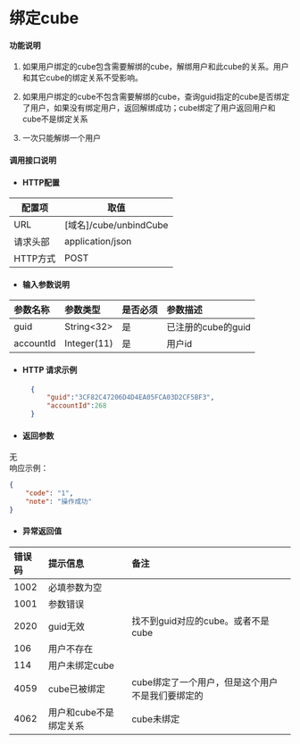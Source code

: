 # 绑定cube

#### 功能说明

1. 如果用户绑定的cube包含需要解绑的cube，解绑用户和此cube的关系。用户和其它cube的绑定关系不受影响。

2. 如果用户绑定的cube不包含需要解绑的cube，查询guid指定的cube是否绑定了用户，如果没有绑定用户，返回解绑成功；cube绑定了用户返回用户和cube不是绑定关系

3. 一次只能解绑一个用户

#### 调用接口说明

* #### HTTP配置

| 配置项 | 取值 |
| --- | --- |
| URL | \[域名\]/cube/unbindCube |
| 请求头部 | application/json |
| HTTP方式 | POST |

* #### 输入参数说明

| 参数名称 | 参数类型 | 是否必须 | 参数描述 |
| :--- | :--- | :--- | :--- |
| guid | String&lt;32&gt; | 是 | 已注册的cube的guid |
| accountId | Integer\(11\) | 是 | 用户id |

* #### HTTP 请求示例

  ```json
    {
        "guid":"3CF82C47206D4D4EA05FCA03D2CF5BF3",
        "accountId":268
    }
  ```
* #### 返回参数

无  
响应示例：

```json
{
    "code": "1",
    "note": "操作成功"
}
```

* #### 异常返回值

| 错误码 | 提示信息 | 备注 |
| :--- | :--- | :--- |
| 1002 | 必填参数为空 |  |
| 1001 | 参数错误 |  |
| 2020 | guid无效 | 找不到guid对应的cube。或者不是cube |
| 106 | 用户不存在 |  |
| 114 | 用户未绑定cube |  |
| 4059 | cube已被绑定 | cube绑定了一个用户，但是这个用户不是我们要绑定的 |
| 4062 | 用户和cube不是绑定关系 | cube未绑定 |



